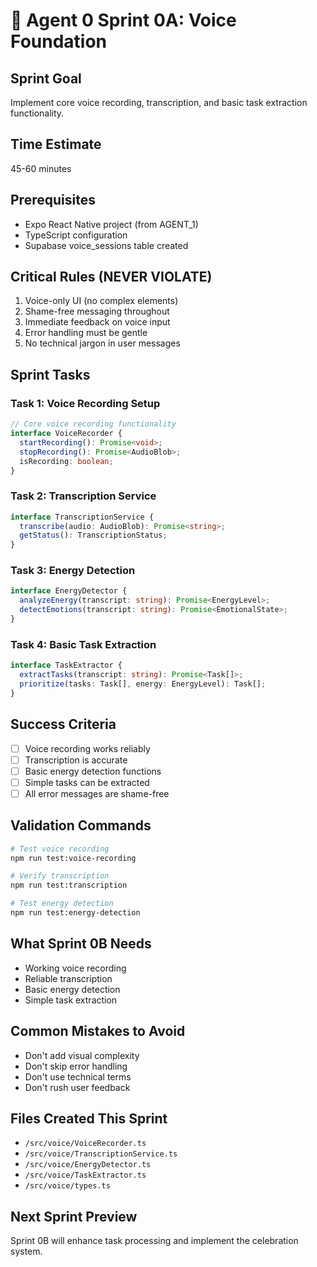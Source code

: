 # 🎤 Agent 0 Sprint 0A: Voice Foundation

## Sprint Goal
Implement core voice recording, transcription, and basic task extraction functionality.

## Time Estimate
45-60 minutes

## Prerequisites
- Expo React Native project (from AGENT_1)
- TypeScript configuration
- Supabase voice_sessions table created

## Critical Rules (NEVER VIOLATE)
1. Voice-only UI (no complex elements)
2. Shame-free messaging throughout
3. Immediate feedback on voice input
4. Error handling must be gentle
5. No technical jargon in user messages

## Sprint Tasks

### Task 1: Voice Recording Setup
```typescript
// Core voice recording functionality
interface VoiceRecorder {
  startRecording(): Promise<void>;
  stopRecording(): Promise<AudioBlob>;
  isRecording: boolean;
}
```

### Task 2: Transcription Service
```typescript
interface TranscriptionService {
  transcribe(audio: AudioBlob): Promise<string>;
  getStatus(): TranscriptionStatus;
}
```

### Task 3: Energy Detection
```typescript
interface EnergyDetector {
  analyzeEnergy(transcript: string): Promise<EnergyLevel>;
  detectEmotions(transcript: string): Promise<EmotionalState>;
}
```

### Task 4: Basic Task Extraction
```typescript
interface TaskExtractor {
  extractTasks(transcript: string): Promise<Task[]>;
  prioritize(tasks: Task[], energy: EnergyLevel): Task[];
}
```

## Success Criteria
- [ ] Voice recording works reliably
- [ ] Transcription is accurate
- [ ] Basic energy detection functions
- [ ] Simple tasks can be extracted
- [ ] All error messages are shame-free

## Validation Commands
```bash
# Test voice recording
npm run test:voice-recording

# Verify transcription
npm run test:transcription

# Test energy detection
npm run test:energy-detection
```

## What Sprint 0B Needs
- Working voice recording
- Reliable transcription
- Basic energy detection
- Simple task extraction

## Common Mistakes to Avoid
- Don't add visual complexity
- Don't skip error handling
- Don't use technical terms
- Don't rush user feedback

## Files Created This Sprint
- `/src/voice/VoiceRecorder.ts`
- `/src/voice/TranscriptionService.ts`
- `/src/voice/EnergyDetector.ts`
- `/src/voice/TaskExtractor.ts`
- `/src/voice/types.ts`

## Next Sprint Preview
Sprint 0B will enhance task processing and implement the celebration system.